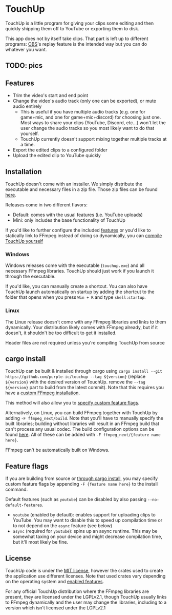 # TouchUp

TouchUp is a little program for giving your clips some editing and then quickly
shipping them off to YouTube or exporting them to disk.

This app does not by itself take clips. That part is left up to different programs:
[OBS](https://obsproject.com/)'s replay feature is the intended way but you can do
whatever you want.

## TODO: pics

## Features

- Trim the video's start and end point
- Change the video's audio track (only one can be exported), or mute audio entirely
  - This is useful if you have multiple audio tracks (e.g. one for game+mic, and one for game+mic+discord)
    for choosing just one. Most ways to share your clips (YouTube, Discord, etc...) won't let the user
    change the audio tracks so you most likely want to do that yourself.
  - TouchUp currently doesn't support mixing together multiple tracks at a time.
- Export the edited clips to a configured folder
- Upload the edited clip to YouTube quickly

## Installation

TouchUp doesn't come with an installer. We simply distribute the executable and necessary files
in a zip file. Those zip files can be found [here](https://github.com/purple-ic/touchup/releases/).

Releases come in two different flavors:

- Default: comes with the usual features (i.e. YouTube uploads)
- Mini: only includes the base functionality of TouchUp

If you'd like to further configure the included [features](#feature-flags) or
you'd like to statically link to FFmpeg instead of doing so dynamically, you
can [compile TouchUp yourself](#cargo-install)

### Windows

Windows releases come with the executable (`touchup.exe`) and all necessary FFmpeg libraries.
TouchUp should just work if you launch it through the executable.

If you'd like, you can manually create a shortcut. You can also have TouchUp launch
automatically on startup by adding the shortcut to the folder that opens when you
press `Win + R` and type `shell:startup`.

### Linux

The Linux release doesn't come with any FFmpeg libraries and links to them dynamically.
Your distribution likely comes with FFmpeg already, but if it doesn't, it shouldn't be
too difficult to get it installed.

Header files are not required unless you're compiling TouchUp from source

## cargo install

TouchUp can be built & installed through cargo
using `cargo install --git https://github.com/purple-ic/touchup --tag ${version}`
(replace `${version}` with the desired version of TouchUp. remove the `--tag ${version}` part to build from the latest
commit).
Note that this requires you have
a [custom FFmpeg installation](https://github.com/zmwangx/rust-ffmpeg/wiki/Notes-on-building).

This method will also allow you to [specify custom feature flags](#feature-flags).

Alternatively, on Linux, you can build FFmpeg together with TouchUp
by adding `-F ffmpeg_next/build`. Note that you'll have to manually
specify the built libraries; building without libraries will result in an FFmpeg
build that can't process any usual codec. The build configuration options can be found
[here](https://github.com/zmwangx/rust-ffmpeg/blob/1922ed055f96c368628e5b543ec4c59ddfa01ff4/Cargo.toml#L32-L88).
All of these can be added with `-F ffmpeg_next/{feature name here}`.

FFmpeg can't be automatically built on Windows.

## Feature flags

If you are building from source or [through cargo install](#cargo-install), you may
specify custom feature flags by appending `-F {feature name here}` to the install
command.

Default features (such as `youtube`) can be disabled by also passing `--no-default-features`.

- `youtube` (enabled by default): enables support for uploading clips to YouTube. You
  may want to disable this to speed up compilation time or to not depend on the `async` feature (see below)
- `async` (required for `youtube`): spins up an async runtime. This may be somewhat taxing
  on your device and might decrease compilation time, but it'll most likely be fine.

## License

TouchUp code is under the [MIT license](./LICENSE), however the crates used to create the application
use different licenses. Note that used crates vary depending on the operating system
and [enabled features](#feature-flags).

For any official TouchUp distribution where the FFmpeg libraries are present, they are licensed under the
LGPLv2.1, though TouchUp usually links to FFmpeg dynamically and the user may change the libraries, including
to a version which isn't licensed under the LGPLv2.1
